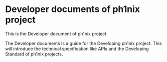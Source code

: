 # Developer documents of ph1nix project

This is the Developer document of ph1nix project.

The Developer documents is a guide for the Developing ph1nix project. This will introduce the technical specification like APIs and the Developing Standard of ph1nix projects.
